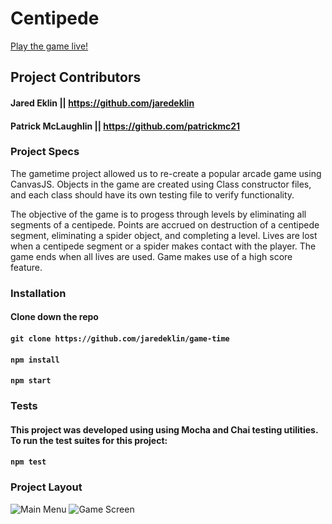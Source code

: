# Centipede

[Play the game live!](http://kill-that-centipede.surge.sh/) 

## Project Contributors

#### Jared Eklin || https://github.com/jaredeklin
#### Patrick McLaughlin || https://github.com/patrickmc21

### Project Specs

The gametime project allowed us to re-create a popular arcade game using CanvasJS. Objects in the game are created using Class constructor files, and each class should have its own testing file to verify functionality.

The objective of the game is to progess through levels by eliminating all segments of a centipede. Points are accrued on destruction of a centipede segment, eliminating a spider object, and completing a level. Lives are lost when a centipede segment or a spider makes contact with the player. The game ends when all lives are used. Game makes use of a high score feature.

### Installation

#### Clone down the repo
#### ```git clone https://github.com/jaredeklin/game-time```

#### ```npm install```

#### ```npm start```


### Tests

#### This project was developed using using Mocha and Chai testing utilities. To run the test suites for this project:

#### ```npm test```


### Project Layout

![Main Menu](https://github.com/jaredeklin/game-time/raw/master/images/centipede-main.png)
![Game Screen](https://github.com/jaredeklin/game-time/raw/master/images/game.png)
